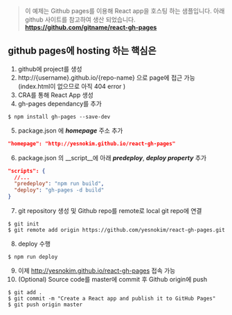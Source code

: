 > 이 예제는 Github pages를 이용해 React app을 호스팅 하는 샘플입니다.
> 아래 github 사이트를 참고하여 생산 되었습니다.
__https://github.com/gitname/react-gh-pages__


## github pages에 hosting 하는 핵심은
1. github에 project를 생성
2. http://{username}.github.io/{repo-name} 으로 page에 접근 가능 (index.html이 없으므로 아직 404 error )
3. CRA를 통해 React App 생성
4. gh-pages dependancy를 추가
``` command
$ npm install gh-pages --save-dev
```
5. package.json 에 ___homepage___ 주소 추가
``` json
"homepage": "http://yesnokim.github.io/react-gh-pages"
```
6. package.json 의 __script__에 아래 ___predeploy___, ___deploy property___ 추가
```json
"scripts": {
  //...
  "predeploy": "npm run build",
  "deploy": "gh-pages -d build"
}
```
7. git repository 생성 및 Github repo를 remote로 local git repo에 연결
```shell
$ git init
$ git remote add origin https://github.com/yesnokim/react-gh-pages.git
```
8. deploy 수행
```shell
$ npm run deploy
```
9. 이제 http://yesnokim.github.io/react-gh-pages 접속 가능
10. (Optional) Source code를 master에 commit 후 Github origin에 push
```
$ git add .
$ git commit -m "Create a React app and publish it to GitHub Pages"
$ git push origin master
```
